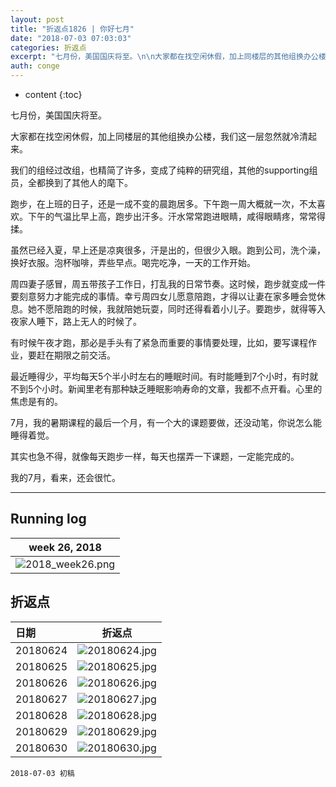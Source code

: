 ```yaml
---
layout: post
title: "折返点1826 | 你好七月"
date: "2018-07-03 07:03:03"
categories: 折返点
excerpt: "七月份，美国国庆将至。\n\n大家都在找空闲休假，加上同楼层的其他组换办公楼，我们这一层忽然就冷清起来。\n\n我们的组经过改组，也精简了许多，变成了纯粹的研究组，其他的supporting组，全都换到了其他人的麾下..."
auth: conge
---
```

* content
{:toc}

七月份，美国国庆将至。

大家都在找空闲休假，加上同楼层的其他组换办公楼，我们这一层忽然就冷清起来。

我们的组经过改组，也精简了许多，变成了纯粹的研究组，其他的supporting组员，全都换到了其他人的麾下。

跑步，在上班的日子，还是一成不变的晨跑居多。下午跑一周大概就一次，不太喜欢。下午的气温比早上高，跑步出汗多。汗水常常跑进眼睛，咸得眼睛疼，常常得揉。

虽然已经入夏，早上还是凉爽很多，汗是出的，但很少入眼。跑到公司，洗个澡，换好衣服。泡杯咖啡，弄些早点。喝完吃净，一天的工作开始。

周四妻子感冒，周五带孩子工作日，打乱我的日常节奏。这时候，跑步就变成一件要刻意努力才能完成的事情。幸亏周四女儿愿意陪跑，才得以让妻在家多睡会觉休息。她不愿陪跑的时候，我就陪她玩耍，同时还得看着小儿子。要跑步，就得等入夜家人睡下，路上无人的时候了。

有时候午夜才跑，那必是手头有了紧急而重要的事情要处理，比如，要写课程作业，要赶在期限之前交活。

最近睡得少，平均每天5个半小时左右的睡眠时间。有时能睡到7个小时，有时就不到5个小时。新闻里老有那种缺乏睡眠影响寿命的文章，我都不点开看。心里的焦虑是有的。

7月，我的暑期课程的最后一个月，有一个大的课题要做，还没动笔，你说怎么能睡得着觉。

其实也急不得，就像每天跑步一样，每天也摆弄一下课题，一定能完成的。

我的7月，看来，还会很忙。

-----

## Running log

|week 26, 2018|
|:----:|
|![2018_week26.png](https://s2.loli.net/2022/07/04/5Do6kJ9Gl4R7HdE.png)|
## 折返点

|日期|折返点|
|:-------|-------------------------------------------------------------------|
|20180624|![20180624.jpg](https://s2.loli.net/2022/07/04/AVUsefYrCLz9pZy.jpg)|
|20180625|![20180625.jpg](https://s2.loli.net/2022/07/04/rtAOB5QbXjGsqPN.jpg)|
|20180626|![20180626.jpg](https://s2.loli.net/2022/07/04/hBxrXqL7WKzfFda.jpg)|
|20180627|![20180627.jpg](https://s2.loli.net/2022/07/04/lNFz15dxbAfZH7I.jpg)|
|20180628|![20180628.jpg](https://s2.loli.net/2022/07/04/lfBNTqwbgQo75xD.jpg)|
|20180629|![20180629.jpg](https://s2.loli.net/2022/07/04/wjh86F4dDczWXTq.jpg)|
|20180630|![20180630.jpg](https://s2.loli.net/2022/07/04/7MBiOAUrqVmvRe5.jpg)|

```
2018-07-03 初稿
```
